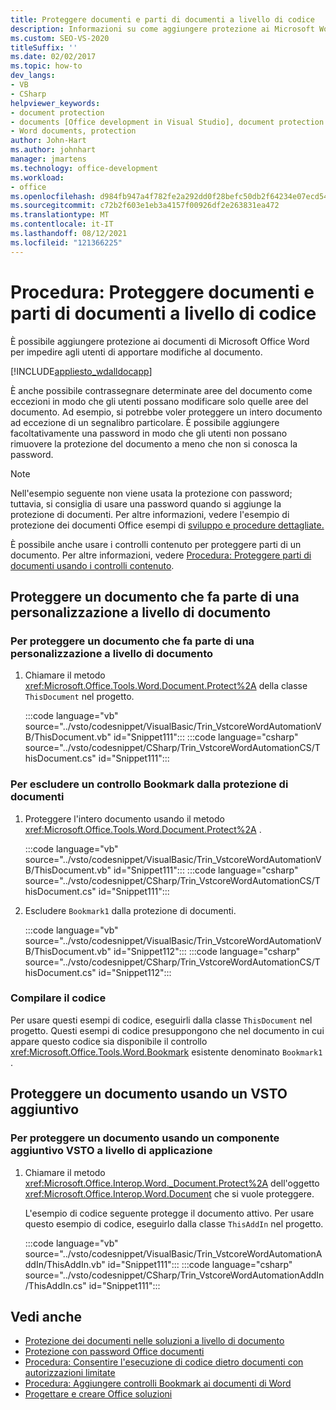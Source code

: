 ```yaml
---
title: Proteggere documenti e parti di documenti a livello di codice
description: Informazioni su come aggiungere protezione ai Microsoft Word documenti per impedire agli utenti di apportare modifiche al documento.
ms.custom: SEO-VS-2020
titleSuffix: ''
ms.date: 02/02/2017
ms.topic: how-to
dev_langs:
- VB
- CSharp
helpviewer_keywords:
- document protection
- documents [Office development in Visual Studio], document protection
- Word documents, protection
author: John-Hart
ms.author: johnhart
manager: jmartens
ms.technology: office-development
ms.workload:
- office
ms.openlocfilehash: d984fb947a4f782fe2a292dd0f28befc50db2f64234e07ecd542d7c092c098e8
ms.sourcegitcommit: c72b2f603e1eb3a4157f00926df2e263831ea472
ms.translationtype: MT
ms.contentlocale: it-IT
ms.lasthandoff: 08/12/2021
ms.locfileid: "121366225"
---
```

# <a name="how-to-programmatically-protect-documents-and-parts-of-documents"></a>Procedura: Proteggere documenti e parti di documenti a livello di codice
  È possibile aggiungere protezione ai documenti di Microsoft Office Word per impedire agli utenti di apportare modifiche al documento.

 [!INCLUDE[appliesto_wdalldocapp](../vsto/includes/appliesto-wdalldocapp-md.md)]

 È anche possibile contrassegnare determinate aree del documento come eccezioni in modo che gli utenti possano modificare solo quelle aree del documento. Ad esempio, si potrebbe voler proteggere un intero documento ad eccezione di un segnalibro particolare. È possibile aggiungere facoltativamente una password in modo che gli utenti non possano rimuovere la protezione del documento a meno che non si conosca la password.

> [!NOTE]
> Nell'esempio seguente non viene usata la protezione con password; tuttavia, si consiglia di usare una password quando si aggiunge la protezione di documenti. Per altre informazioni, vedere l'esempio di protezione dei documenti Office esempi di [sviluppo e procedure dettagliate.](../vsto/office-development-samples-and-walkthroughs.md)

 È possibile anche usare i controlli contenuto per proteggere parti di un documento. Per altre informazioni, vedere [Procedura: Proteggere parti di documenti usando i controlli contenuto](../vsto/how-to-protect-parts-of-documents-by-using-content-controls.md).

## <a name="protect-a-document-that-is-part-of-a-document-level-customization"></a>Proteggere un documento che fa parte di una personalizzazione a livello di documento

### <a name="to-protect-a-document-that-is-part-of-a-document-level-customization"></a>Per proteggere un documento che fa parte di una personalizzazione a livello di documento

1. Chiamare il metodo <xref:Microsoft.Office.Tools.Word.Document.Protect%2A> della classe `ThisDocument` nel progetto.

     :::code language="vb" source="../vsto/codesnippet/VisualBasic/Trin_VstcoreWordAutomationVB/ThisDocument.vb" id="Snippet111":::
     :::code language="csharp" source="../vsto/codesnippet/CSharp/Trin_VstcoreWordAutomationCS/ThisDocument.cs" id="Snippet111":::

### <a name="to-exclude-a-bookmark-control-from-document-protection"></a>Per escludere un controllo Bookmark dalla protezione di documenti

1. Proteggere l'intero documento usando il metodo <xref:Microsoft.Office.Tools.Word.Document.Protect%2A> .

     :::code language="vb" source="../vsto/codesnippet/VisualBasic/Trin_VstcoreWordAutomationVB/ThisDocument.vb" id="Snippet111":::
     :::code language="csharp" source="../vsto/codesnippet/CSharp/Trin_VstcoreWordAutomationCS/ThisDocument.cs" id="Snippet111":::

2. Escludere `Bookmark1` dalla protezione di documenti.

     :::code language="vb" source="../vsto/codesnippet/VisualBasic/Trin_VstcoreWordAutomationVB/ThisDocument.vb" id="Snippet112":::
     :::code language="csharp" source="../vsto/codesnippet/CSharp/Trin_VstcoreWordAutomationCS/ThisDocument.cs" id="Snippet112":::

### <a name="compile-the-code"></a>Compilare il codice
 Per usare questi esempi di codice, eseguirli dalla classe `ThisDocument` nel progetto. Questi esempi di codice presuppongono che nel documento in cui appare questo codice sia disponibile il controllo <xref:Microsoft.Office.Tools.Word.Bookmark> esistente denominato `Bookmark1` .

## <a name="protect-a-document-by-using-a-vsto-add-in"></a>Proteggere un documento usando un VSTO aggiuntivo

### <a name="to-protect-a-document-by-using-an-application-level-vsto-add-in"></a>Per proteggere un documento usando un componente aggiuntivo VSTO a livello di applicazione

1. Chiamare il metodo <xref:Microsoft.Office.Interop.Word._Document.Protect%2A> dell'oggetto <xref:Microsoft.Office.Interop.Word.Document> che si vuole proteggere.

     L'esempio di codice seguente protegge il documento attivo. Per usare questo esempio di codice, eseguirlo dalla classe `ThisAddIn` nel progetto.

     :::code language="vb" source="../vsto/codesnippet/VisualBasic/Trin_VstcoreWordAutomationAddIn/ThisAddIn.vb" id="Snippet111":::
     :::code language="csharp" source="../vsto/codesnippet/CSharp/Trin_VstcoreWordAutomationAddIn/ThisAddIn.cs" id="Snippet111":::

## <a name="see-also"></a>Vedi anche
- [Protezione dei documenti nelle soluzioni a livello di documento](../vsto/document-protection-in-document-level-solutions.md)
- [Protezione con password Office documenti](../vsto/password-protection-on-office-documents.md)
- [Procedura: Consentire l'esecuzione di codice dietro documenti con autorizzazioni limitate](../vsto/how-to-permit-code-to-run-behind-documents-with-restricted-permissions.md)
- [Procedura: Aggiungere controlli Bookmark ai documenti di Word](../vsto/how-to-add-bookmark-controls-to-word-documents.md)
- [Progettare e creare Office soluzioni](../vsto/designing-and-creating-office-solutions.md)
